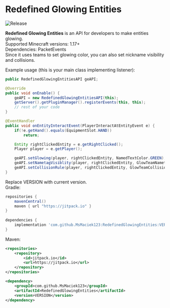 # Redefined Glowing Entities
![Release](https://jitpack.io/v/MsMaciek123/RedefinedGlowingEntities.svg)

**Redefined Glowing Entities** is an API for developers to make entities glowing. \
Supported Minecraft versions: 1.17+ \
Dependencies: PacketEvents \
Since it uses teams to set glowing color, you can also set nickname visibility and collisions.

Example usage (this is your main class implementing listener):
```java
public RedefinedGlowingEntitiesAPI geAPI;

@Override
public void onEnable() {
	geAPI = new RedefinedGlowingEntitiesAPI(this);
	getServer().getPluginManager().registerEvents(this, this);
	// rest of your code
}

@EventHandler
public void onEntityInteractEvent(PlayerInteractAtEntityEvent e) {
	if(!e.getHand().equals(EquipmentSlot.HAND))
		return;

	Entity rightClickedEntity = e.getRightClicked();
	Player player = e.getPlayer();

	geAPI.setGlowing(player, rightClickedEntity, NamedTextColor.GREEN);
	geAPI.setNametagVisiblity(player, rightClickedEntity, GlowTeamNametagVisibility.NEVER);
	geAPI.setCollisionRule(player, rightClickedEntity, GlowTeamCollisionRule.NEVER);
}
```

Replace VERSION with current version. \
Gradle:
```gradle
repositories {
    mavenCentral()
    maven { url "https://jitpack.io" }
}
   
dependencies {
    implementation 'com.github.MsMaciek123:RedefinedGlowingEntities:VERSION'
}
```

Maven:
```xml
<repositories>
    <repository>
        <id>jitpack.io</id>
        <url>https://jitpack.io</url>
    </repository>
</repositories>

<dependency>
    <groupId>com.github.MsMaciek123</groupId>
    <artifactId>RedefinedGlowingEntities</artifactId>
    <version>VERSION</version>
</dependency>
```